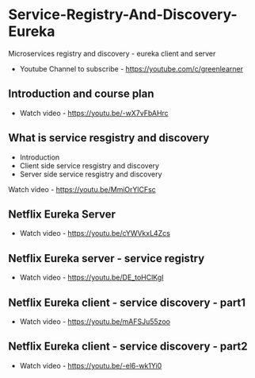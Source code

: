# Service-Registry-And-Discovery-Eureka
 Microservices registry and discovery - eureka client and server
 
 * Youtube Channel to subscribe - https://youtube.com/c/greenlearner
 
 ## Introduction and course plan 
 
 * Watch video - https://youtu.be/-wX7vFbAHrc
 
  ## What is service resgistry and discovery 
 
 * Introduction
 * Client side service resgistry and discovery 
 * Server side service resgistry and discovery 
 
 Watch video - https://youtu.be/MmiOrYlCFsc
 
  ## Netflix Eureka Server
 
 * Watch video - https://youtu.be/cYWVkxL4Zcs
 
  ## Netflix Eureka server - service registry 
 
 * Watch video - https://youtu.be/DE_toHClKgI
 
  ## Netflix Eureka client - service discovery - part1
 
 * Watch video - https://youtu.be/mAFSJu55zoo
 
  ## Netflix Eureka client - service discovery - part2
 
 * Watch video - https://youtu.be/-el6-wk1Yi0
 

